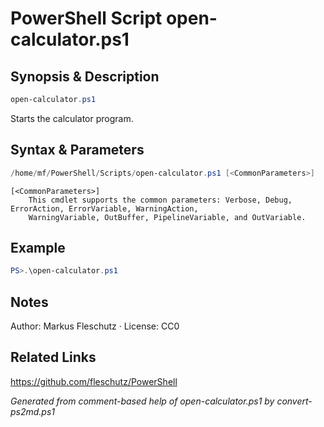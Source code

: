 # PowerShell Script open-calculator.ps1

## Synopsis & Description
```powershell
open-calculator.ps1
```

Starts the calculator program.

## Syntax & Parameters
```powershell
/home/mf/PowerShell/Scripts/open-calculator.ps1 [<CommonParameters>]
```

```
[<CommonParameters>]
    This cmdlet supports the common parameters: Verbose, Debug, ErrorAction, ErrorVariable, WarningAction, 
    WarningVariable, OutBuffer, PipelineVariable, and OutVariable.
```

## Example
```powershell
PS>.\open-calculator.ps1
```


## Notes
Author: Markus Fleschutz · License: CC0

## Related Links
https://github.com/fleschutz/PowerShell

*Generated from comment-based help of open-calculator.ps1 by convert-ps2md.ps1*
